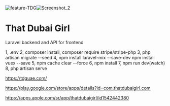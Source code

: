 ![feature-TDG](https://user-images.githubusercontent.com/69627607/120937352-4ae5ab80-c70d-11eb-9285-862e7add30e3.png)![Screenshot_2](https://user-images.githubusercontent.com/69627607/120937414-8d0eed00-c70d-11eb-9f21-7aed722a48e5.png)

# That  Dubai Girl
Laravel backend and API for frontend

1,   .env
2,   composer install, composer require stripe/stripe-php
3,   php artisan migrate --seed
4,   npm install laravel-mix --save-dev
	npm install vuex --save
5,   npm cache clear --force
6,   npm install
7,   npm run dev(watch)
8,   php artisan serve


https://tdguae.com/

https://play.google.com/store/apps/details?id=com.thatdubaigirl.com

https://apps.apple.com/sr/app/thatdubaigirl/id1542442380
